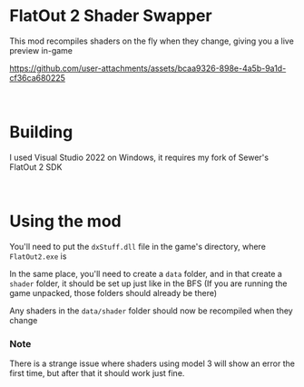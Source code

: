 # FlatOut 2 Shader Swapper
This mod recompiles shaders on the fly when they change, giving you a live preview in-game

https://github.com/user-attachments/assets/bcaa9326-898e-4a5b-9a1d-cf36ca680225

<br>

# Building
I used Visual Studio 2022 on Windows, it requires my fork of Sewer's FlatOut 2 SDK

<br>

# Using the mod
You'll need to put the ```dxStuff.dll``` file in the game's directory, where ```FlatOut2.exe``` is

In the same place, you'll need to create a ```data``` folder, and in that create a ```shader``` folder, it should be set up just like in the BFS (If you are running the game unpacked, those folders should already be there)

Any shaders in the ```data/shader``` folder should now be recompiled when they change

### Note
There is a strange issue where shaders using model 3 will show an error the first time, but after that it should work just fine.
